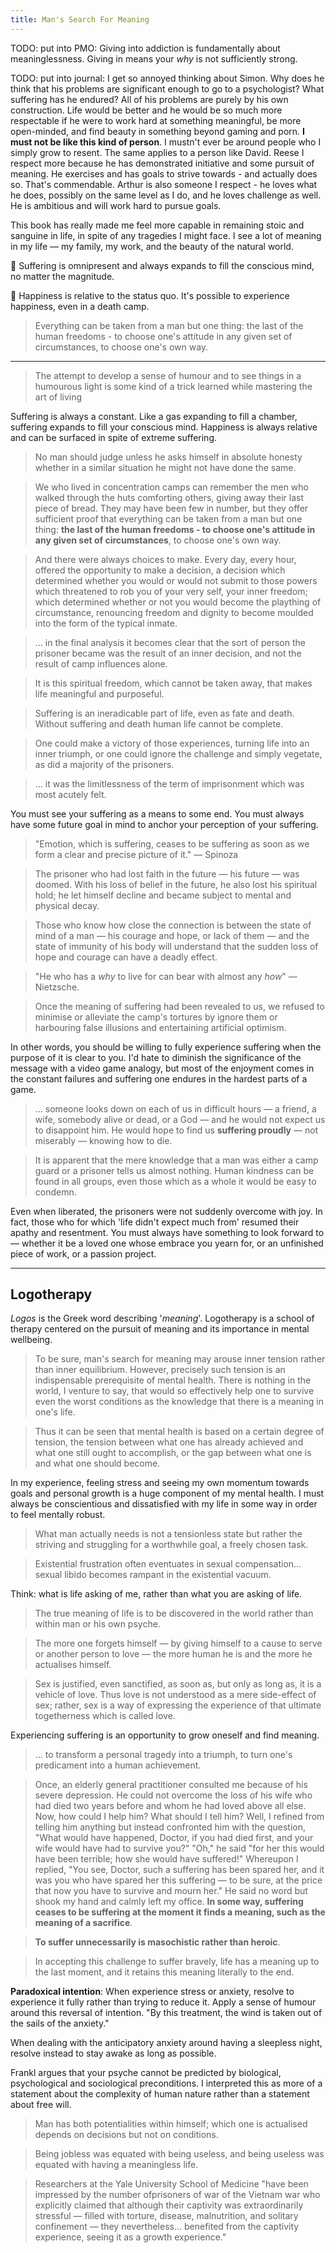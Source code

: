 ```yaml
---
title: Man's Search For Meaning
---
```


TODO: put into PMO: Giving into addiction is fundamentally about meaninglessness. Giving in means your *why* is not sufficiently strong.

TODO: put into journal: I get so annoyed thinking about Simon. Why does he think that his problems are significant enough to go to a psychologist? What suffering has he endured? All of his problems are purely by his own construction. Life would be better and he would be so much more respectable if he were to work hard at something meaningful, be more open-minded, and find beauty in something beyond gaming and porn. **I must not be like this kind of person**. I mustn't ever be around people who I simply grow to resent. The same applies to a person like David. Reese I respect more because he has demonstrated initiative and some pursuit of meaning. He exercises and has goals to strive towards - and actually does so. That's commendable. Arthur is also someone I respect - he loves what he does, possibly on the same level as I do, and he loves challenge as well. He is ambitious and will work hard to pursue goals. 

This book has really made me feel more capable in remaining stoic and sanguine in life, in spite of any tragedies I might face. I see a lot of meaning in my life — my family, my work, and the beauty of the natural world. 

💎 Suffering is omnipresent and always expands to fill the conscious mind, no matter the magnitude.

💎 Happiness is relative to the status quo. It's possible to experience happiness, even in a death camp.

> Everything can be taken from a man but one thing: the last of the human freedoms - to choose one's attitude in any given set of circumstances, to choose one's own way.

--- 

> The attempt to develop a sense of humour and to see things in a humourous light is some kind of a trick learned while mastering the art of living

Suffering is always a constant. Like a gas expanding to fill a chamber, suffering expands to fill your conscious mind. Happiness is always relative and can be surfaced in spite of extreme suffering.

> No man should judge unless he asks himself in absolute honesty whether in a similar situation he might not have done the same.

> We who lived in concentration camps can remember the men who walked through the huts comforting others, giving away their last piece of bread. They may have been few in number, but they offer sufficient proof that everything can be taken from a man but one thing: **the last of the human freedoms - to choose one's attitude in any given set of circumstances**, to choose one's own way.

> And there were always choices to make. Every day, every hour, offered the opportunity to make a decision, a decision which determined whether you would or would not submit to those powers which threatened to rob you of your very self, your inner freedom; which determined whether or not you would become the plaything of circumstance, renouncing freedom and dignity to become moulded into the form of the typical inmate.

> ... in the final analysis it becomes clear that the sort of person the prisoner became was the result of an inner decision, and not the result of camp influences alone.

> It is this spiritual freedom, which cannot be taken away, that makes life meaningful and purposeful.

> Suffering is an ineradicable part of life, even as fate and death. Without suffering and death human life cannot be complete.

> One could make a victory of those experiences, turning life into an inner triumph, or one could ignore the challenge and simply vegetate, as did a majority of the prisoners.

> ... it was the limitlessness of the term of imprisonment which was most acutely felt.

You must see your suffering as a means to some end. You must always have some future goal in mind to anchor your perception of your suffering.

> "Emotion, which is suffering, ceases to be suffering as soon as we form a clear and precise picture of it." — Spinoza

> The prisoner who had lost faith in the future — his future — was doomed. With his loss of belief in the future, he also lost his spiritual hold; he let himself decline and became subject to mental and physical decay.

> Those who know how close the connection is between the state of mind of a man — his courage and hope, or lack of them — and the state of immunity of his body will understand that the sudden loss of hope and courage can have a deadly effect.

> "He who has a *why* to live for can bear with almost any *how*" — Nietzsche.

> Once the meaning of suffering had been revealed to us, we refused to minimise or alleviate the camp's tortures by ignore them or harbouring false illusions and entertaining artificial optimism.

In other words, you should be willing to fully experience suffering when the purpose of it is clear to you. I'd hate to diminish the significance of the message with a video game analogy, but most of the enjoyment comes in the constant failures and suffering one endures in the hardest parts of a game.

> ... someone looks down on each of us in difficult hours — a friend, a wife, somebody alive or dead, or a God — and he would not expect us to disappoint him. He would hope to find us **suffering proudly** — not miserably — knowing how to die.

> It is apparent that the mere knowledge that a man was either a camp guard or a prisoner tells us almost nothing. Human kindness can be found in all groups, even those which as a whole it would be easy to condemn.

Even when liberated, the prisoners were not suddenly overcome with joy. In fact, those who for which 'life didn't expect much from' resumed their apathy and resentment. You must always have something to look forward to — whether it be a loved one whose embrace you yearn for, or an unfinished piece of work, or a passion project.

---
## Logotherapy

*Logos* is the Greek word describing '*meaning*'. Logotherapy is a school of therapy centered on the pursuit of meaning and its importance in mental wellbeing.

> To be sure, man's search for meaning may arouse inner tension rather than inner equilibrium. However, precisely such tension is an indispensable prerequisite of mental health. There is nothing in the world, I venture to say, that would so effectively help one to survive even the worst conditions as the knowledge that there is a meaning in one's life.

> Thus it can be seen that mental health is based on a certain degree of tension, the tension between what one has already achieved and what one still ought to accomplish, or the gap between what one is and what one should become.

In my experience, feeling stress and seeing my own momentum towards goals and personal growth is a huge component of my mental health. I must always be conscientious and dissatisfied with my life in some way in order to feel mentally robust.

> What man actually needs is not a tensionless state but rather the striving and struggling for a worthwhile goal, a freely chosen task.

> Existential frustration often eventuates in sexual compensation... sexual libido becomes rampant in the existential vacuum.

Think: what is life asking of me, rather than what you are asking of life. 
> The true meaning of life is to be discovered in the world rather than within man or his own psyche.

> The more one forgets himself — by giving himself to a cause to serve or another person to love — the more human he is and the more he actualises himself.

> Sex is justified, even sanctified, as soon as, but only as long as, it is a vehicle of love. Thus love is not understood as a mere side-effect of sex; rather, sex is a way of expressing the experience of that ultimate togetherness which is called love.

Experiencing suffering is an opportunity to grow oneself and find meaning.
> ... to transform a personal tragedy into a triumph, to turn one's predicament into a human achievement.

> Once, an elderly general practitioner consulted me because of his severe depression. He could not overcome the loss of his wife who had died two years before and whom he had loved above all else. Now, how could I help him? What should I tell him? Well, I refined from telling him anything but instead confronted him with the question, "What would have happened, Doctor, if you had died first, and your wife would have had to survive you?" "Oh," he said "for her this would have been terrible; how she would have suffered!" Whereupon I replied, "You see, Doctor, such a suffering has been spared her, and it was you who have spared her this suffering — to be sure, at the price that now you have to survive and mourn her." He said no word but shook my hand and calmly left my office. **In some way, suffering ceases to be suffering at the moment it finds a meaning, such as the meaning of a sacrifice**.

> **To suffer unnecessarily is masochistic rather than heroic**.

> In accepting this challenge to suffer bravely, life has a meaning up to the last moment, and it retains this meaning literally to the end.

**Paradoxical intention**: When experience stress or anxiety, resolve to experience it fully rather than trying to reduce it. Apply a sense of humour around this reversal of intention. "By this treatment, the wind is taken out of the sails of the anxiety."

When dealing with the anticipatory anxiety around having a sleepless night, resolve instead to stay awake as long as possible.

Frankl argues that your psyche cannot be predicted by biological, psychological and sociological preconditions. I interpreted this as more of a statement about the complexity of human nature rather than a statement about free will.
> Man has both potentialities within himself; which one is actualised depends on decisions but not on conditions.


>Being jobless was equated with being useless, and being useless was equated with having a meaningless life.

> Researchers at the Yale University School of Medicine "have been impressed by the number ofprisoners of war of the Vietnam war who explicitly claimed that although their captivity was extraordinarily stressful — filled with torture, disease, malnutrition, and solitary confinement — they nevertheless... benefited from the captivity experience, seeing it as a growth experience."
